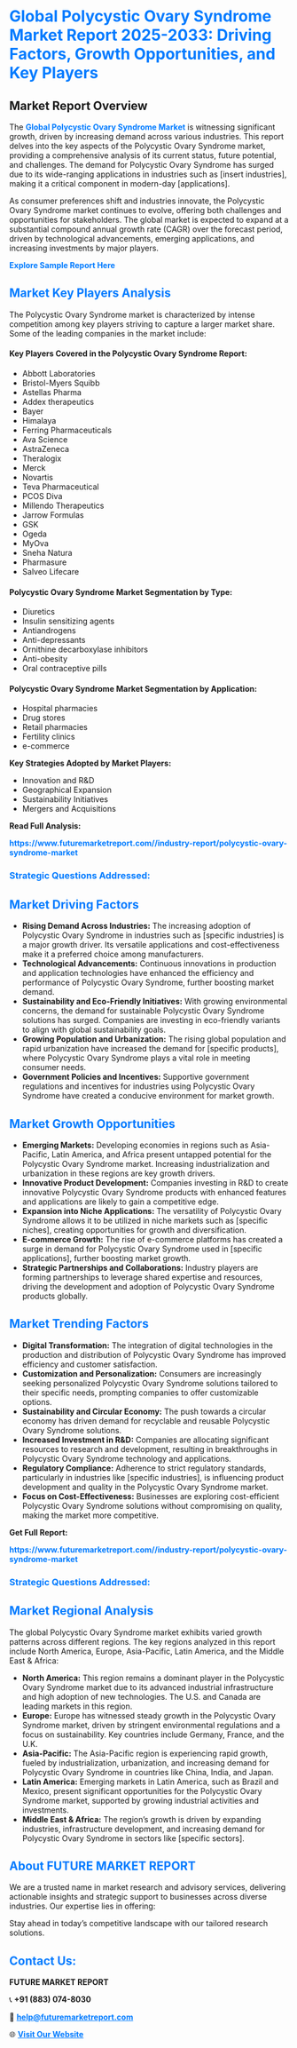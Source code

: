 <h1 style="color: #007BFF;">Global Polycystic Ovary Syndrome Market Report 2025-2033: Driving Factors, Growth Opportunities, and Key Players</h1>

<section id="overview">
<h2>Market Report Overview</h2>
<p>The <a href="https://www.futuremarketreport.com//industry-report/polycystic-ovary-syndrome-market" style="color: #007BFF; text-decoration: none;"><strong>Global Polycystic Ovary Syndrome Market</strong></a> is witnessing significant growth, driven by increasing demand across various industries. This report delves into the key aspects of the Polycystic Ovary Syndrome market, providing a comprehensive analysis of its current status, future potential, and challenges. The demand for Polycystic Ovary Syndrome has surged due to its wide-ranging applications in industries such as [insert industries], making it a critical component in modern-day [applications].</p>
<p>As consumer preferences shift and industries innovate, the Polycystic Ovary Syndrome market continues to evolve, offering both challenges and opportunities for stakeholders. The global market is expected to expand at a substantial compound annual growth rate (CAGR) over the forecast period, driven by technological advancements, emerging applications, and increasing investments by major players.</p>
</section>

<section id="overview">
<p><a href="https://www.futuremarketreport.com//request-sample/reportId=82743" style="color: #007BFF; text-decoration: none;"><strong>Explore Sample Report Here</strong></a></p>
</section>

<section id="key-players">
<h2 style="color: #007BFF;">Market Key Players Analysis</h2>
<p>The Polycystic Ovary Syndrome market is characterized by intense competition among key players striving to capture a larger market share. Some of the leading companies in the market include:</p>
<h4>Key Players Covered in the Polycystic Ovary Syndrome Report:</h4>
<ul><li>Abbott Laboratories</li><li>Bristol-Myers Squibb</li><li>Astellas Pharma</li><li>Addex therapeutics</li><li>Bayer</li><li>Himalaya</li><li>Ferring Pharmaceuticals</li><li>Ava Science</li><li>AstraZeneca</li><li>Theralogix</li><li>Merck</li><li>Novartis</li><li>Teva Pharmaceutical</li><li>PCOS Diva</li><li>Millendo Therapeutics</li><li>Jarrow Formulas</li><li>GSK</li><li>Ogeda</li><li>MyOva</li><li>Sneha Natura</li><li>Pharmasure</li><li>Salveo Lifecare</li></ul>
<h4>Polycystic Ovary Syndrome Market Segmentation by Type:</h4>
<ul><li>Diuretics</li><li>Insulin sensitizing agents</li><li>Antiandrogens</li><li>Anti-depressants</li><li>Ornithine decarboxylase inhibitors</li><li>Anti-obesity</li><li>Oral contraceptive pills</li></ul>

<h4>Polycystic Ovary Syndrome Market Segmentation by Application:</h4>
<ul><li>Hospital pharmacies</li><li>Drug stores</li><li>Retail pharmacies</li><li>Fertility clinics</li><li>e-commerce</li></ul>
<p><strong>Key Strategies Adopted by Market Players:</strong></p>
<ul>
<li>Innovation and R&D</li>
<li>Geographical Expansion</li>
<li>Sustainability Initiatives</li>
<li>Mergers and Acquisitions</li>
</ul>
</section>

<section>
<p><strong>Read Full Analysis: </strong></p><a href="https://www.futuremarketreport.com//industry-report/polycystic-ovary-syndrome-market" style="color: #007BFF; text-decoration: none;"><strong>https://www.futuremarketreport.com//industry-report/polycystic-ovary-syndrome-market</strong></a>
<h3 style="color: #007BFF;">Strategic Questions Addressed:</h3>
</section>

<section id="driving-factors">
<h2 style="color: #007BFF;">Market Driving Factors</h2>
<ul>
<li><strong>Rising Demand Across Industries:</strong> The increasing adoption of Polycystic Ovary Syndrome in industries such as [specific industries] is a major growth driver. Its versatile applications and cost-effectiveness make it a preferred choice among manufacturers.</li>
<li><strong>Technological Advancements:</strong> Continuous innovations in production and application technologies have enhanced the efficiency and performance of Polycystic Ovary Syndrome, further boosting market demand.</li>
<li><strong>Sustainability and Eco-Friendly Initiatives:</strong> With growing environmental concerns, the demand for sustainable Polycystic Ovary Syndrome solutions has surged. Companies are investing in eco-friendly variants to align with global sustainability goals.</li>
<li><strong>Growing Population and Urbanization:</strong> The rising global population and rapid urbanization have increased the demand for [specific products], where Polycystic Ovary Syndrome plays a vital role in meeting consumer needs.</li>
<li><strong>Government Policies and Incentives:</strong> Supportive government regulations and incentives for industries using Polycystic Ovary Syndrome have created a conducive environment for market growth.</li>
</ul>
</section>

<section id="growth-opportunities">
<h2 style="color: #007BFF;">Market Growth Opportunities</h2>
<ul>
<li><strong>Emerging Markets:</strong> Developing economies in regions such as Asia-Pacific, Latin America, and Africa present untapped potential for the Polycystic Ovary Syndrome market. Increasing industrialization and urbanization in these regions are key growth drivers.</li>
<li><strong>Innovative Product Development:</strong> Companies investing in R&D to create innovative Polycystic Ovary Syndrome products with enhanced features and applications are likely to gain a competitive edge.</li>
<li><strong>Expansion into Niche Applications:</strong> The versatility of Polycystic Ovary Syndrome allows it to be utilized in niche markets such as [specific niches], creating opportunities for growth and diversification.</li>
<li><strong>E-commerce Growth:</strong> The rise of e-commerce platforms has created a surge in demand for Polycystic Ovary Syndrome used in [specific applications], further boosting market growth.</li>
<li><strong>Strategic Partnerships and Collaborations:</strong> Industry players are forming partnerships to leverage shared expertise and resources, driving the development and adoption of Polycystic Ovary Syndrome products globally.</li>
</ul>
</section>

<section id="trending-factors">
<h2 style="color: #007BFF;">Market Trending Factors</h2>
<ul>
<li><strong>Digital Transformation:</strong> The integration of digital technologies in the production and distribution of Polycystic Ovary Syndrome has improved efficiency and customer satisfaction.</li>
<li><strong>Customization and Personalization:</strong> Consumers are increasingly seeking personalized Polycystic Ovary Syndrome solutions tailored to their specific needs, prompting companies to offer customizable options.</li>
<li><strong>Sustainability and Circular Economy:</strong> The push towards a circular economy has driven demand for recyclable and reusable Polycystic Ovary Syndrome solutions.</li>
<li><strong>Increased Investment in R&D:</strong> Companies are allocating significant resources to research and development, resulting in breakthroughs in Polycystic Ovary Syndrome technology and applications.</li>
<li><strong>Regulatory Compliance:</strong> Adherence to strict regulatory standards, particularly in industries like [specific industries], is influencing product development and quality in the Polycystic Ovary Syndrome market.</li>
<li><strong>Focus on Cost-Effectiveness:</strong> Businesses are exploring cost-efficient Polycystic Ovary Syndrome solutions without compromising on quality, making the market more competitive.</li>
</ul>
</section>

<section>
<p><strong>Get Full Report: </strong></p><a href="https://www.futuremarketreport.com//industry-report/polycystic-ovary-syndrome-market" style="color: #007BFF; text-decoration: none;"><strong>https://www.futuremarketreport.com//industry-report/polycystic-ovary-syndrome-market</strong></a>
<h3 style="color: #007BFF;">Strategic Questions Addressed:</h3>
</section>


<section id="regional-analysis">
<h2 style="color: #007BFF;">Market Regional Analysis</h2>
<p>The global Polycystic Ovary Syndrome market exhibits varied growth patterns across different regions. The key regions analyzed in this report include North America, Europe, Asia-Pacific, Latin America, and the Middle East & Africa:</p>
<ul>
<li><strong>North America:</strong> This region remains a dominant player in the Polycystic Ovary Syndrome market due to its advanced industrial infrastructure and high adoption of new technologies. The U.S. and Canada are leading markets in this region.</li>
<li><strong>Europe:</strong> Europe has witnessed steady growth in the Polycystic Ovary Syndrome market, driven by stringent environmental regulations and a focus on sustainability. Key countries include Germany, France, and the U.K.</li>
<li><strong>Asia-Pacific:</strong> The Asia-Pacific region is experiencing rapid growth, fueled by industrialization, urbanization, and increasing demand for Polycystic Ovary Syndrome in countries like China, India, and Japan.</li>
<li><strong>Latin America:</strong> Emerging markets in Latin America, such as Brazil and Mexico, present significant opportunities for the Polycystic Ovary Syndrome market, supported by growing industrial activities and investments.</li>
<li><strong>Middle East & Africa:</strong> The region’s growth is driven by expanding industries, infrastructure development, and increasing demand for Polycystic Ovary Syndrome in sectors like [specific sectors].</li>
</ul>
</section>

<footer>
<h2 style="color: #007BFF;">About FUTURE MARKET REPORT</h2>
<p>We are a trusted name in market research and advisory services, delivering actionable insights and strategic support to businesses across diverse industries. Our expertise lies in offering:</p>

<p>Stay ahead in today’s competitive landscape with our tailored research solutions.</p>

<h2 style="color: #007BFF;">Contact Us:</h2>
<p><strong>FUTURE MARKET REPORT</strong></p>
<p>📞 <strong>+91 (883) 074-8030</strong></p>
<p>📧 <strong><a href="mailto:help@futuremarketreport.com" style="color: #007BFF;">help@futuremarketreport.com</a></strong></p>
<p>🌐 <strong><a href="https://www.futuremarketreport.com/" style="color: #007BFF;">Visit Our Website</a></strong></p>
</footer>